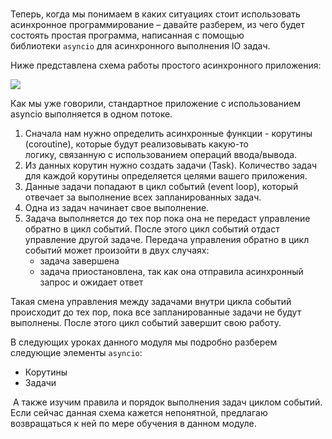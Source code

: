 # 

Теперь, когда мы понимаем в каких ситуациях стоит использовать асинхронное программирование – давайте разберем, из чего будет состоять простая программа, написанная с помощью библиотеки `asyncio` для асинхронного выполнения IO задач. 

Ниже представлена схема работы простого асинхронного приложения:

![](https://ucarecdn.com/b9ed2fe8-a62e-46c4-8b67-78583615eaf4/)

Как мы уже говорили, стандартное приложение с использованием asyncio выполняется в одном потоке. 

1. Сначала нам нужно определить асинхронные функции - корутины (coroutine), которые будут реализовывать какую-то логику, связанную с использованием операций ввода/вывода.   
2. Из данных корутин нужно создать задачи (Task). Количество задач для каждой корутины определяется целями вашего приложения. 
3. Данные задачи попадают в цикл событий (event loop), который отвечает за выполнение всех запланированных задач. 
4. Одна из задач начинает свое выполнение. 
5. Задача выполняется до тех пор пока она не передаст управление обратно в цикл событий. После этого цикл событий отдаст управление другой задаче. Передача управления обратно в цикл событий может произойти в двух случаях: 
    - задача завершена
    - задача приостановлена, так как она отправила асинхронный запрос и ожидает ответ

Такая смена управления между задачами внутри цикла событий происходит до тех пор, пока все запланированные задачи не будут выполнены. После этого цикл событий завершит свою работу. 

В следующих уроках данного модуля мы подробно разберем следующие элементы `asyncio`:

- Корутины
- Задачи

 А также изучим правила и порядок выполнения задач циклом событий. Если сейчас данная схема кажется непонятной, предлагаю возвращаться к ней по мере обучения в данном модуле.